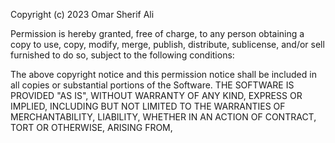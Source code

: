 
Copyright (c) 2023 Omar Sherif Ali

Permission is hereby granted, free of charge, to any person obtaining a copy
to use, copy, modify, merge, publish, distribute, sublicense, and/or sell
furnished to do so, subject to the following conditions:

The above copyright notice and this permission notice shall be included in all
copies or substantial portions of the Software.
THE SOFTWARE IS PROVIDED "AS IS", WITHOUT WARRANTY OF ANY KIND, EXPRESS OR
IMPLIED, INCLUDING BUT NOT LIMITED TO THE WARRANTIES OF MERCHANTABILITY,
LIABILITY, WHETHER IN AN ACTION OF CONTRACT, TORT OR OTHERWISE, ARISING FROM,
